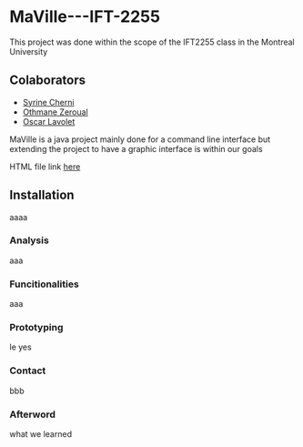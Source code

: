 # MaVille---IFT-2255
This project was done within the scope of the IFT2255 class in the Montreal University

## Colaborators
 - [Syrine Cherni]()
 - [Othmane Zeroual]()
 - [Oscar Lavolet](https://github.com/Gelehead)

MaVille is a java project mainly done for a command line interface but extending the project to have a graphic interface is within our goals 

HTML file link [here]()

## Installation

aaaa

### Analysis 

aaa

### Funcitionalities

aaa

### Prototyping 

le yes

### Contact

bbb

### Afterword

what we learned


